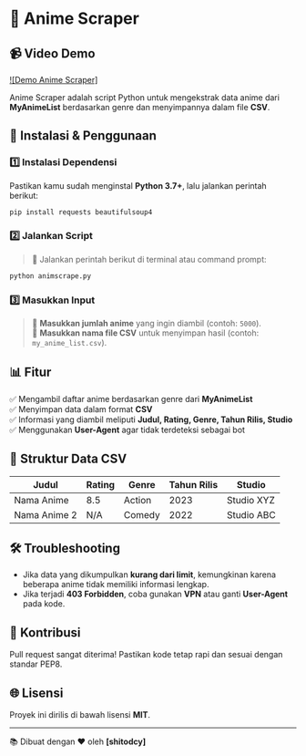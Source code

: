 # 🎡 Anime Scraper

## 📹 Video Demo
[![Demo Anime Scraper]](https://youtu.be/pwggTSu1P9k?si=Cs_XfA2y1L3pJvuB)

Anime Scraper adalah script Python untuk mengekstrak data anime dari **MyAnimeList** berdasarkan genre dan menyimpannya dalam file **CSV**. 

## 🚀 Instalasi & Penggunaan

### 1️⃣ **Instalasi Dependensi**
Pastikan kamu sudah menginstal **Python 3.7+**, lalu jalankan perintah berikut:
```bash
pip install requests beautifulsoup4
```

### 2️⃣ **Jalankan Script**
> 🚀 Jalankan perintah berikut di terminal atau command prompt:  
```bash
python animscrape.py
```

### 3️⃣ **Masukkan Input**
> 📝 **Masukkan jumlah anime** yang ingin diambil (contoh: `5000`).  
> 📝 **Masukkan nama file CSV** untuk menyimpan hasil (contoh: `my_anime_list.csv`).  

## 📊 Fitur
✅ Mengambil daftar anime berdasarkan genre dari **MyAnimeList**  
✅ Menyimpan data dalam format **CSV**  
✅ Informasi yang diambil meliputi **Judul, Rating, Genre, Tahun Rilis, Studio**  
✅ Menggunakan **User-Agent** agar tidak terdeteksi sebagai bot  

## 🔧 Struktur Data CSV
| Judul | Rating | Genre | Tahun Rilis | Studio |
|--------|--------|--------|------------|--------|
| Nama Anime | 8.5 | Action | 2023 | Studio XYZ |
| Nama Anime 2 | N/A | Comedy | 2022 | Studio ABC |

## 🛠 Troubleshooting
- Jika data yang dikumpulkan **kurang dari limit**, kemungkinan karena beberapa anime tidak memiliki informasi lengkap.
- Jika terjadi **403 Forbidden**, coba gunakan **VPN** atau ganti **User-Agent** pada kode.

## 🌟 Kontribusi
Pull request sangat diterima! Pastikan kode tetap rapi dan sesuai dengan standar PEP8.

## 🌐 Lisensi
Proyek ini dirilis di bawah lisensi **MIT**.

---
📚 Dibuat dengan ❤ oleh **[shitodcy]**
